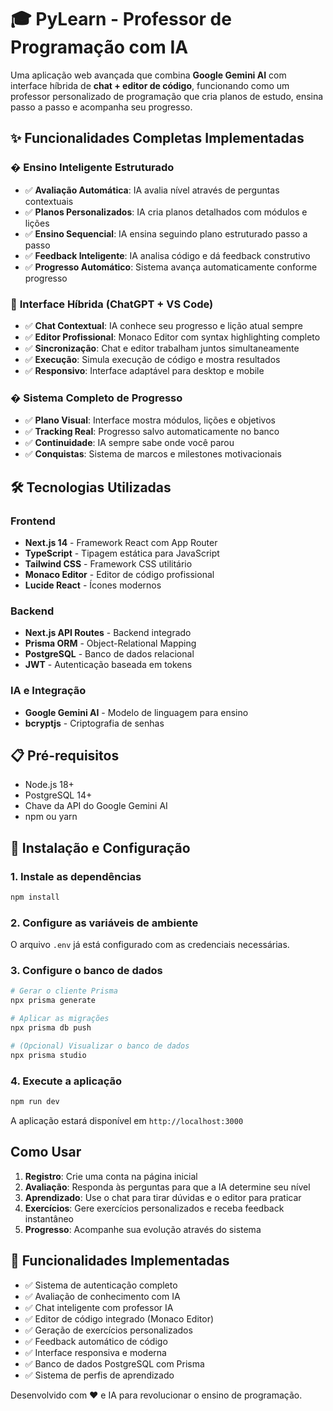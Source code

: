 # 🎓 PyLearn - Professor de Programação com IA

Uma aplicação web avançada que combina **Google Gemini AI** com interface híbrida de **chat + editor de código**, funcionando como um professor personalizado de programação que cria planos de estudo, ensina passo a passo e acompanha seu progresso.

## ✨ **Funcionalidades Completas Implementadas**

### � **Ensino Inteligente Estruturado**
- ✅ **Avaliação Automática**: IA avalia nível através de perguntas contextuais
- ✅ **Planos Personalizados**: IA cria planos detalhados com módulos e lições
- ✅ **Ensino Sequencial**: IA ensina seguindo plano estruturado passo a passo
- ✅ **Feedback Inteligente**: IA analisa código e dá feedback construtivo
- ✅ **Progresso Automático**: Sistema avança automaticamente conforme progresso

### 🎯 **Interface Híbrida (ChatGPT + VS Code)**
- ✅ **Chat Contextual**: IA conhece seu progresso e lição atual sempre
- ✅ **Editor Profissional**: Monaco Editor com syntax highlighting completo
- ✅ **Sincronização**: Chat e editor trabalham juntos simultaneamente
- ✅ **Execução**: Simula execução de código e mostra resultados
- ✅ **Responsivo**: Interface adaptável para desktop e mobile

### � **Sistema Completo de Progresso**
- ✅ **Plano Visual**: Interface mostra módulos, lições e objetivos
- ✅ **Tracking Real**: Progresso salvo automaticamente no banco
- ✅ **Continuidade**: IA sempre sabe onde você parou
- ✅ **Conquistas**: Sistema de marcos e milestones motivacionais

## 🛠️ Tecnologias Utilizadas

### Frontend
- **Next.js 14** - Framework React com App Router
- **TypeScript** - Tipagem estática para JavaScript
- **Tailwind CSS** - Framework CSS utilitário
- **Monaco Editor** - Editor de código profissional
- **Lucide React** - Ícones modernos

### Backend
- **Next.js API Routes** - Backend integrado
- **Prisma ORM** - Object-Relational Mapping
- **PostgreSQL** - Banco de dados relacional
- **JWT** - Autenticação baseada em tokens

### IA e Integração
- **Google Gemini AI** - Modelo de linguagem para ensino
- **bcryptjs** - Criptografia de senhas

## 📋 Pré-requisitos

- Node.js 18+ 
- PostgreSQL 14+
- Chave da API do Google Gemini AI
- npm ou yarn

## 🚀 Instalação e Configuração

### 1. Instale as dependências
```bash
npm install
```

### 2. Configure as variáveis de ambiente
O arquivo `.env` já está configurado com as credenciais necessárias.

### 3. Configure o banco de dados
```bash
# Gerar o cliente Prisma
npx prisma generate

# Aplicar as migrações
npx prisma db push

# (Opcional) Visualizar o banco de dados
npx prisma studio
```

### 4. Execute a aplicação
```bash
npm run dev
```

A aplicação estará disponível em `http://localhost:3000`

## Como Usar

1. **Registro**: Crie uma conta na página inicial
2. **Avaliação**: Responda às perguntas para que a IA determine seu nível
3. **Aprendizado**: Use o chat para tirar dúvidas e o editor para praticar
4. **Exercícios**: Gere exercícios personalizados e receba feedback instantâneo
5. **Progresso**: Acompanhe sua evolução através do sistema

## 🎯 Funcionalidades Implementadas

- ✅ Sistema de autenticação completo
- ✅ Avaliação de conhecimento com IA
- ✅ Chat inteligente com professor IA
- ✅ Editor de código integrado (Monaco Editor)
- ✅ Geração de exercícios personalizados
- ✅ Feedback automático de código
- ✅ Interface responsiva e moderna
- ✅ Banco de dados PostgreSQL com Prisma
- ✅ Sistema de perfis de aprendizado

Desenvolvido com ❤️ e IA para revolucionar o ensino de programação.
